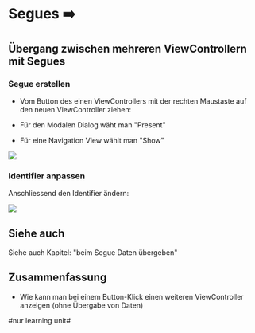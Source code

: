 # Segues ➡️

## Übergang zwischen mehreren ViewControllern mit Segues

### Segue erstellen
- Vom Button des einen ViewControllers mit der rechten Maustaste auf den neuen ViewController ziehen:

- Für den Modalen Dialog wäht man "Present"
- Für eine Navigation View wählt man "Show"

![][image-1]

### Identifier anpassen
Anschliessend den Identifier ändern:

![][image-2]

## Siehe auch

Siehe auch Kapitel: "beim Segue Daten übergeben"

## Zusammenfassung
- Wie kann man bei einem Button-Klick einen weiteren ViewController anzeigen (ohne Übergabe von Daten)

[image-1]:	assets/4c99cb_2732717f25b14362bf3b98f13bbe21a0~mv2.png
[image-2]:	assets/4c99cb_ffd2f85a625d4f5a82dd5496dc16ceca~mv2.png

#nur learning unit#
